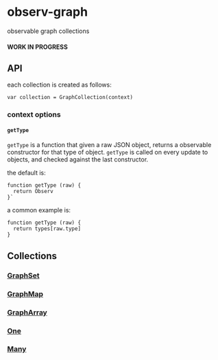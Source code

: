 # observ-graph

observable graph collections

#### WORK IN PROGRESS

## API

each collection is created as follows:

```
var collection = GraphCollection(context)
```

### context options

#### `getType`

`getType` is a function that given a raw JSON object, returns a observable constructor for that type of object. `getType` is called on every update to objects, and checked against the last constructor.

the default is:
```
function getType (raw) {
  return Observ
}`
```

a common example is:
```
function getType (raw) {
  return types[raw.type]
}
```

## Collections

### [GraphSet](./set/README.md)

### [GraphMap](./map/README.md)

### [GraphArray](./array/README.md)

### [One](./one/README.md)

### [Many](./many/README.md)
